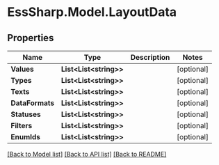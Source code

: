 # EssSharp.Model.LayoutData

## Properties

Name | Type | Description | Notes
------------ | ------------- | ------------- | -------------
**Values** | **List&lt;List&lt;string&gt;&gt;** |  | [optional] 
**Types** | **List&lt;List&lt;string&gt;&gt;** |  | [optional] 
**Texts** | **List&lt;List&lt;string&gt;&gt;** |  | [optional] 
**DataFormats** | **List&lt;List&lt;string&gt;&gt;** |  | [optional] 
**Statuses** | **List&lt;List&lt;string&gt;&gt;** |  | [optional] 
**Filters** | **List&lt;List&lt;string&gt;&gt;** |  | [optional] 
**EnumIds** | **List&lt;List&lt;string&gt;&gt;** |  | [optional] 

[[Back to Model list]](../README.md#documentation-for-models) [[Back to API list]](../README.md#documentation-for-api-endpoints) [[Back to README]](../README.md)


